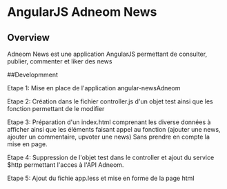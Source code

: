# AngularJS Adneom News

## Overview
Adneom News est une application AngularJS permettant de consulter, publier, commenter et liker des news

##Developmment

Etape 1:
Mise en place de l'application angular-newsAdneom

Etape 2:
Création dans le fichier controller.js d'un objet test ainsi que les fonction permettant de le modifier

Etape 3:
Préparation d'un index.html comprenant les diverse données à afficher ainsi que les éléments faisant appel au fonction (ajouter une news, ajouter un commentaire, upvoter une news)
Sans prendre en compte la mise en page.

Etape 4:
Suppression de l'objet test dans le controller et ajout du service $http permettant l'acces à l'API Adneom.

Etape 5:
Ajout du fichie app.less et mise en forme de la page html